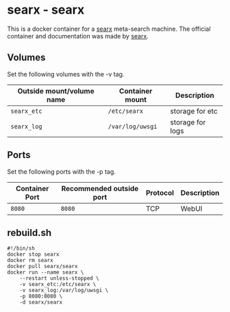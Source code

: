 # searx - searx

This is a docker container for a [searx](../searx.md) meta-search machine.
The official container and documentation was made by
[searx](https://hub.docker.com/r/searx/searx).

## Volumes

Set the following volumes with the -v tag.

| Outside mount/volume name | Container mount  | Description      |
| ------------------------- | ---------------- | ---------------- |
| `searx_etc`               | `/etc/searx`     | storage for etc  |
| `searx_log`               | `/var/log/uwsgi` | storage for logs |

## Ports

Set the following ports with the -p tag.

| Container Port | Recommended outside port | Protocol | Description |
| -------------- | ------------------------ | -------- | ----------- |
| `8080`         | `8080`                   | TCP      | WebUI       |

## rebuild.sh

```shell
#!/bin/sh
docker stop searx
docker rm searx
docker pull searx/searx
docker run --name searx \
    --restart unless-stopped \
    -v searx_etc:/etc/searx \
    -v searx_log:/var/log/uwsgi \
    -p 8080:8080 \
    -d searx/searx
```
